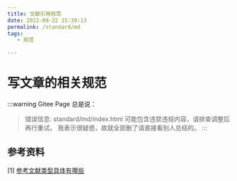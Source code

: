 ```yaml
---
title: 文献引用规范
date: 2022-09-22 15:39:13
permalink: /standard/md
tags:
   - 规范

---
```


# 写文章的相关规范
:::warning
Gitee Page 总是说：
>错误信息: standard/md/index.html 可能包含违禁违规内容，请排查调整后再行重试。
我表示很疑惑，故就全部删了请直接看别人总结的。
:::

## 参考资料
[1] [参考文献类型具体有哪些](https://biyelunwen.yjbys.com/cankaowenxian/414621.html)
